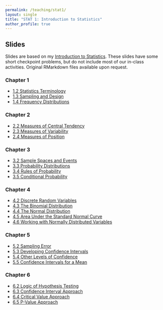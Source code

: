 ```yaml
---
permalink: /teaching/stat1/
layout: single
title: "STAT 1: Introduction to Statistics"
author_profile: true
---
```


## Slides

Slides are based on my [Introduction to Statistics](https://bookdown.org/lgpcappiello/introstats/). These slides have some short checkpoint problems, but do not include most of our in-class activities. Original RMarkdown files available upon request. 

### Chapter 1
- <a href="https://lgpcappiello.github.io/teaching/stat1/slides/1_2-Statistics-Terminology.html" target="blank">1.2 Statistics Terminology</a>
- <a href="https://lgpcappiello.github.io/teaching/stat1/slides/1_3-Sampling-Design.html" target="blank">1.3 Sampling and Design</a>
- <a href="https://lgpcappiello.github.io/teaching/stat1/slides/1_4-Frequency-Distributions.html" target="blank">1.4 Frequency Distributions</a>

### Chapter 2
- <a href="https://lgpcappiello.github.io/teaching/stat1/slides/2_2-Central-Tendency.html" target="blank">2.2 Measures of Central Tendency</a>
- <a href="https://lgpcappiello.github.io/teaching/stat1/slides/2_3-Variability.html" target="blank">2.3 Measures of Variability</a>
- <a href="https://lgpcappiello.github.io/teaching/stat1/slides/2_4-Position.html" target="blank">2.4 Measures of Position</a>

### Chapter 3
- <a href="https://lgpcappiello.github.io/teaching/stat1/slides/3_2-Sample-Spaces-and-Events.html" target="blank">3.2 Sample Spaces and Events</a>
- <a href="https://lgpcappiello.github.io/teaching/stat1/slides/3_3-Probability-Distributions.html" target="blank">3.3 Probability Distributions</a>
- <a href="https://lgpcappiello.github.io/teaching/stat1/slides/3_4-Probability-Rules.html" target="blank">3.4 Rules of Probability</a>
- <a href="https://lgpcappiello.github.io/teaching/stat1/slides/3_5-Conditional-Probability.html" target="blank">3.5 Conditional Probability</a>

### Chapter 4
- <a href="https://lgpcappiello.github.io/teaching/stat1/slides/4_2-Discrete-Random-Variables.html" target="blank">4.2 Discrete Random Variables</a>
- <a href="https://lgpcappiello.github.io/teaching/stat1/slides/4_3-Binomial-Distribution.html" target="blank">4.3 The Binomial Distribution</a>
- <a href="https://lgpcappiello.github.io/teaching/stat1/slides/4_4-Normal-Distribution.html" target="blank">4.4 The Normal Distribution</a>
- <a href="https://lgpcappiello.github.io/teaching/stat1/slides/4_5-Area-Under-Standard-Normal.html" target="blank">4.5 Area Under the Standard Normal Curve</a>
- <a href="https://lgpcappiello.github.io/teaching/stat1/slides/4_6-Working-with-Normal.html" target="blank">4.6 Working with Normally Distributed Variables</a>

### Chapter 5
- <a href="https://lgpcappiello.github.io/teaching/stat1/slides/5_2-Sampling-Error.html" target="blank">5.2 Sampling Error</a>
- <a href="https://lgpcappiello.github.io/teaching/stat1/slides/5_3-Developing-CIs.html" target="blank">5.3 Developing Confidence Intervals</a>
- <a href="https://lgpcappiello.github.io/teaching/stat1/slides/5_4-Other-Levels-of-Confidences.html" target="blank">5.4 Other Levels of Confidence</a>
- <a href="https://lgpcappiello.github.io/teaching/stat1/slides/5_5-CIs-for-a-Mean.html" target="blank">5.5 Confidence Intervals for a Mean</a>

### Chapter 6

- <a href="https://lgpcappiello.github.io/teaching/stat1/slides/6_2-Logic-of-Hypothesis-Testing.html" target="blank">6.2 Logic of Hypothesis Testing</a>
- <a href="https://lgpcappiello.github.io/teaching/stat1/slides/6_3-Confidence-Interval-Approach.html" target="blank">6.3 Confidence Interval Approach</a>
- <a href="https://lgpcappiello.github.io/teaching/stat1/slides/6_4-Critical-Value-Approch.html" target="blank">6.4 Critical Value Approach</a>
- <a href="https://lgpcappiello.github.io/teaching/stat1/slides/6_5-P-Value-Approach.html" target="blank">6.5 P-Value Approach</a>
